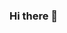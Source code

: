 ### Hi there 👋

<!--
**sonvijain/sonvijain** is a ✨ _special_ ✨ repository because its `README.md` (this file) appears on your GitHub profile.

My name is Sonvi Jain. I am in my second year at Indira Gandhi Delhi Technical University for Women.

- 🌱 I’m currently working on this page and learning Github.
- 👯 I’m looking to collaborate on projects and hackathons.
- 😄 Pronouns: she/her.
- ⚡ Fun fact: I prefer articles over video tutorials while coding.
